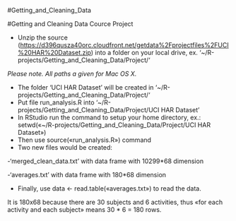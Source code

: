 #Getting_and_Cleaning_Data

#Getting and Cleaning Data Cource Project

- Unzip the source (https://d396qusza40orc.cloudfront.net/getdata%2Fprojectfiles%2FUCI%20HAR%20Dataset.zip) into a folder on your local drive, ex. ‘~/R-projects/Getting_and_Cleaning_Data/Project/‘ 

*Please note. All paths a given for Mac OS X.*
- The folder ‘UCI HAR Dataset’ will be created in ‘~/R-projects/Getting_and_Cleaning_Data/Project/‘
- Put file run_analysis.R into ‘~/R-projects/Getting_and_Cleaning_Data/Project/UCI HAR Dataset’
- In RStudio run the command to setup your home directory, ex.: setwd(«~/R-projects/Getting_and_Cleaning_Data/Project/UCI HAR Dataset»)
- Then use source(«run_analysis.R») command
- Two new files would be created:

 -‘merged_clean_data.txt’ with data frame with 10299*68 dimension
 
 -‘averages.txt’ with data frame with 180*68 dimension

- Finally, use data <- read.table(«averages.txt») to read the data. 

It is 180x68 because there are 30 subjects and 6 activities, thus «for each activity and each subject» means 30 * 6 = 180 rows.
